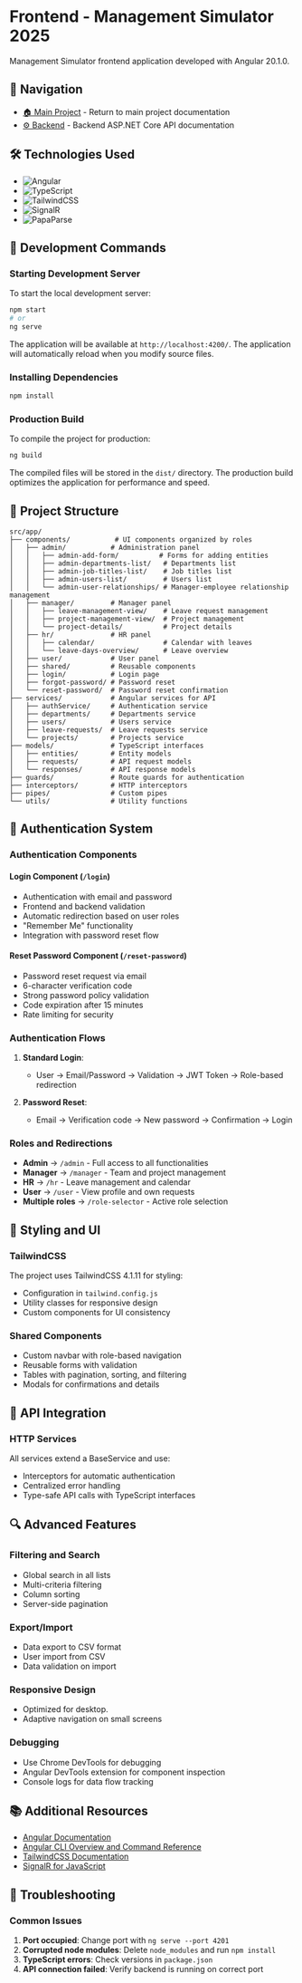 # Frontend - Management Simulator 2025

Management Simulator frontend application developed with Angular 20.1.0.

## 📂 Navigation
- [🏠 Main Project](../README.md) - Return to main project documentation  
- [⚙️ Backend](../Backend/README.md) - Backend ASP.NET Core API documentation

## 🛠️ Technologies Used

- ![Angular](https://img.shields.io/badge/Framework-Angular%2020.1.0-red?logo=angular)
- ![TypeScript](https://img.shields.io/badge/Language-TypeScript%205.8.2-blue?logo=typescript)
- ![TailwindCSS](https://img.shields.io/badge/Styling-TailwindCSS%204.1.11-38B2AC?logo=tailwindcss)
- ![SignalR](https://img.shields.io/badge/Real--time%20Communication-Microsoft%20SignalR%208.0.7-blue?logo=microsoft)
- ![PapaParse](https://img.shields.io/badge/CSV%20File%20Processing-PapaParse%205.5.3-lightgrey)

## 🚀 Development Commands

### Starting Development Server

To start the local development server:

```bash
npm start
# or
ng serve
```

The application will be available at `http://localhost:4200/`. The application will automatically reload when you modify source files.

### Installing Dependencies

```bash
npm install
```

### Production Build

To compile the project for production:

```bash
ng build
```

The compiled files will be stored in the `dist/` directory. The production build optimizes the application for performance and speed.

## 📁 Project Structure

```
src/app/
├── components/           # UI components organized by roles
│   ├── admin/           # Administration panel
│   │   ├── admin-add-form/          # Forms for adding entities
│   │   ├── admin-departments-list/   # Departments list
│   │   ├── admin-job-titles-list/    # Job titles list
│   │   ├── admin-users-list/         # Users list
│   │   └── admin-user-relationships/ # Manager-employee relationship management
│   ├── manager/         # Manager panel
│   │   ├── leave-management-view/    # Leave request management
│   │   ├── project-management-view/  # Project management
│   │   └── project-details/          # Project details
│   ├── hr/              # HR panel
│   │   ├── calendar/                 # Calendar with leaves
│   │   └── leave-days-overview/      # Leave overview
│   ├── user/            # User panel
│   ├── shared/          # Reusable components
│   ├── login/           # Login page
│   ├── forgot-password/ # Password reset
│   └── reset-password/  # Password reset confirmation
├── services/            # Angular services for API
│   ├── authService/     # Authentication service
│   ├── departments/     # Departments service
│   ├── users/           # Users service
│   ├── leave-requests/  # Leave requests service
│   └── projects/        # Projects service
├── models/              # TypeScript interfaces
│   ├── entities/        # Entity models
│   ├── requests/        # API request models
│   └── responses/       # API response models
├── guards/              # Route guards for authentication
├── interceptors/        # HTTP interceptors
├── pipes/               # Custom pipes
└── utils/               # Utility functions
```

## 🔐 Authentication System

### Authentication Components

#### Login Component (`/login`)
- Authentication with email and password
- Frontend and backend validation
- Automatic redirection based on user roles
- "Remember Me" functionality
- Integration with password reset flow

#### Reset Password Component (`/reset-password`)
- Password reset request via email
- 6-character verification code
- Strong password policy validation
- Code expiration after 15 minutes
- Rate limiting for security

### Authentication Flows

1. **Standard Login**:
   - User → Email/Password → Validation → JWT Token → Role-based redirection

2. **Password Reset**:
   - Email → Verification code → New password → Confirmation → Login

### Roles and Redirections

- **Admin** → `/admin` - Full access to all functionalities
- **Manager** → `/manager` - Team and project management  
- **HR** → `/hr` - Leave management and calendar
- **User** → `/user` - View profile and own requests
- **Multiple roles** → `/role-selector` - Active role selection

## 🎨 Styling and UI

### TailwindCSS
The project uses TailwindCSS 4.1.11 for styling:
- Configuration in `tailwind.config.js`
- Utility classes for responsive design
- Custom components for UI consistency

### Shared Components
- Custom navbar with role-based navigation
- Reusable forms with validation
- Tables with pagination, sorting, and filtering
- Modals for confirmations and details

## 📡 API Integration

### HTTP Services
All services extend a BaseService and use:
- Interceptors for automatic authentication
- Centralized error handling
- Type-safe API calls with TypeScript interfaces


## 🔍 Advanced Features

### Filtering and Search
- Global search in all lists
- Multi-criteria filtering
- Column sorting
- Server-side pagination

### Export/Import
- Data export to CSV format
- User import from CSV
- Data validation on import

### Responsive Design
- Optimized for desktop.
- Adaptive navigation on small screens

### Debugging
- Use Chrome DevTools for debugging
- Angular DevTools extension for component inspection
- Console logs for data flow tracking

## 📚 Additional Resources

- [Angular Documentation](https://angular.dev/)
- [Angular CLI Overview and Command Reference](https://angular.dev/tools/cli)
- [TailwindCSS Documentation](https://tailwindcss.com/docs)
- [SignalR for JavaScript](https://docs.microsoft.com/en-us/aspnet/core/signalr/javascript-client)

## 🐛 Troubleshooting

### Common Issues

1. **Port occupied**: Change port with `ng serve --port 4201`
2. **Corrupted node modules**: Delete `node_modules` and run `npm install`
3. **TypeScript errors**: Check versions in `package.json`
4. **API connection failed**: Verify backend is running on correct port
